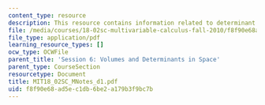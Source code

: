 ```yaml
---
content_type: resource
description: This resource contains information related to determinant.
file: /media/courses/18-02sc-multivariable-calculus-fall-2010/f8f90e68ad5ec1db6be2a179b3f9bc7b_MIT18_02SC_MNotes_d1.pdf
file_type: application/pdf
learning_resource_types: []
ocw_type: OCWFile
parent_title: 'Session 6: Volumes and Determinants in Space'
parent_type: CourseSection
resourcetype: Document
title: MIT18_02SC_MNotes_d1.pdf
uid: f8f90e68-ad5e-c1db-6be2-a179b3f9bc7b
---
```

